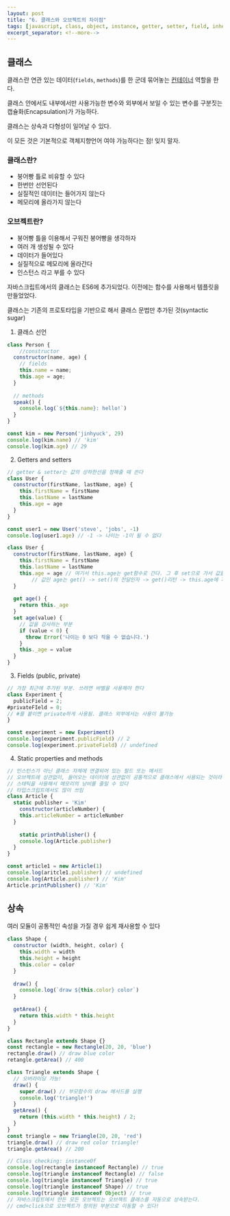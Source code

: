 ```yaml
---
layout: post
title: "6. 클래스와 오브젝트의 차이점"
tags: [javascript, class, object, instance, getter, setter, field, inheritance, overriding]
excerpt_separator: <!--more-->
---
```


## 클래스

클래스란 연관 있는 데이터(`fields`, `methods`)를 한 군데 묶어놓는 <u>컨테이너</u> 역할을 한다.

<!--more-->

클래스 안에서도 내부에서만 사용가능한 변수와 외부에서 보일 수 있는 변수를 구분짓는 캡슐화(Encapsulation)가 가능하다.

클래스는 상속과 다형성이 일어날 수 있다.

이 모든 것은 기본적으로 객체지향언어 여야 가능하다는 점! 잊지 말자.



### 클래스란?

* 붕어빵 틀로 비유할 수 있다
* 한번만 선언된다
* 실질적인 데이터는 들어가지 않는다
* 메모리에 올라가지 않는다

### 오브젝트란?

* 붕어빵 틀을 이용해서 구워진 붕어빵을 생각하자
* 여러 개 생성될 수 있다
* 데이터가 들어있다
* 실질적으로 메모리에 올라간다
* 인스턴스 라고 부를 수 있다

자바스크립트에서의 클래스는 ES6에 추가되었다. 이전에는 함수를 사용해서 템플릿을 만들었었다.

클래스는 기존의 프로토타입을 기반으로 해서 클래스 문법만 추가된 것(syntactic sugar)



1. 클래스 선언

```javascript
class Person { 
	//constructor 
  constructor(name, age) {
    // fields
    this.name = name;
    this.age = age;
  }
  
  // methods
  speak() {
    console.log(`${this.name}: hello!`)
  }
}

const kim = new Person('jinhyuck', 29)
console.log(kim.name) // 'kim'
console.log(kim.age) // 29
```



2. Getters and setters

```javascript
// getter & setter는 값의 상하한선을 정해줄 때 쓴다
class User {
  constructor(firstName, lastName, age) {
    this.firstName = firstName
    this.lastName = lastName
    this.age = age
  }
}

const user1 = new User('steve', 'jobs', -1)
console.log(user1.age) // -1 -> 나이는 -1이 될 수 없다

class User {
  constructor(firstName, lastName, age) {
    this.firstName = firstName
    this.lastName = lastName
    this.age = age // 여기서 this.age는 get함수로 간다. 그 후 set으로 가서 값을 가지고 대입한다
		// 값인 age는 get() -> set()의 전달인자 -> get()리턴 -> this.age에 저장 순으로 간다
  }
  
  get age() {
    return this._age
  }
  set age(value) {
    // 값을 검사하는 부분
    if (value < 0) {
      throw Error('나이는 0 보다 작을 수 없습니다.')
    }
    this._age = value
  }
}

```



3. Fields (public, private)

```javascript
// 가장 최근에 추가된 부분. 쓰려면 바벨을 사용해야 한다
class Experiment {
  publicField = 2;
#privateFIeld = 0;
// #를 붙이면 private하게 사용됨. 클래스 외부에서는 사용이 불가능
}

const experiment = new Experiment()
console.log(experiment.publicField) // 2
console.log(experiment.privateField) // undefined
```



4. Static properties and methods

```javascript
// 인스턴스가 아닌 클래스 자체에 연결되어 있는 필드 또는 메서드
// 오브젝트에 상관없이, 들어오는 데이터에 상관없이 공통적으로 클래스에서 사용되는 것이라면
// 스태틱을 사용해서 메모리의 낭비를 줄일 수 있다
// 타입스크립트에서도 많이 쓰임
class Article {
  static publisher = 'Kim'
	constructor(articleNumber) {
    this.articleNumber = articleNumber
  }
	
	static printPublisher() {
    console.log(Article.publisher)
  }
}

const article1 = new Article(1)
console.log(aritcle1.publisher) // undefined
console.log(Article.publisher) // 'Kim'
Article.printPublisher() // 'Kim'
```



## 상속

여러 모듈이 공통적인 속성을 가질 경우 쉽게 재사용할 수 있다

```javascript
class Shape {
  constructor (width, height, color) {
    this.width = width
    this.height = height
    this.color = color
  }
  
  draw() {
    console.log(`draw ${this.color} color`)
  }
  
  getArea() {
    return this.width * this.height
  }
}

class Rectangle extends Shape {}
const rectangle = new Rectangle(20, 20, 'blue')
rectangle.draw() // draw blue color
retangle.getArea() // 400

class Triangle extends Shape {
  // 오버라이딩 가능!
  draw() {
    super.draw() // 부모함수의 draw 메서드를 실행
    console.log('triangle!')
  }
  getArea() {
    return (this.width * this.height) / 2;
  }
}
const triangle = new Triangle(20, 20, 'red')
triangle.draw() // draw red color triangle!
triangle.getArea() // 200

// Class checking: instanceOf
console.log(rectangle instanceof Rectangle) // true
console.log(triangle instanceof Rectangle) // false
console.log(triangle instanceof Triangle) // true
console.log(triangle instanceof Shape) // true
console.log(triangle instanceof Object) // true 
// 자바스크립트에서 만든 모든 오브젝트는 오브젝트 클래스를 자동으로 상속받는다. 
// cmd+click으로 오브젝트가 정의된 부분으로 이동할 수 있다!
```

